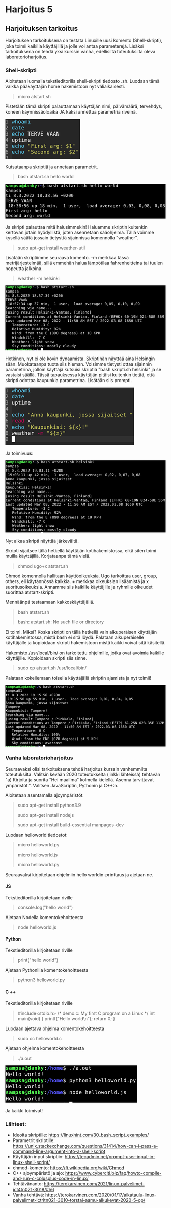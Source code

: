 # Harjoitus 5

## Harjoituksen tarkoitus

Harjoituksen tarkoituksena on testata Linuxille uusi komento (Shell-skripti), joka toimii kaikilla käyttäjillä ja jolle voi antaa parameterejä. Lisäksi tarkoituksena on tehdä yksi kurssin vanha, edellisiltä toteutuksilta oleva laboratorioharjoitus. 

### Shell-skripti

Aloitetaan luomalla tekstieditorilla shell-skripti tiedosto .sh. Luodaan tämä vaikka pääkäyttäjän home hakemistoon nyt väliaikaisesti. 

>micro atstart.sh
>

Pistetään tämä skripti palauttamaan käyttäjän nimi, päivämäärä, tervehdys, koneen käynnissäoloaika JA kaksi annettua parametria riveinä.

![Image](/shellskripti/shellscript1.png "404")

Kutsutaanpa skriptiä ja annetaan parametrit.

>bash atstart.sh hello world
>

![Image](/shellskripti/shellscript2.png "404")

Ja skripti palauttaa mitä halusimmekin! Haluamme skriptin kuitenkin kertovan jotain hyödyllistä, joten asennetaan sääohjelma. Tällä voimme kysellä säätä jossain tietysttä sijainnissa komennolla "weather". 

>sudo apt-get install weather-util
>

Lisätään skriptiimme seuraava komento. -m merkkaa tässä metrijärjestelmää, sillä emmehän halua lämpötilaa fahrenheitteina tai tuulen nopeutta jalkoina.

>weather -m helsinki
>

![Image](/shellskripti/shellscript3.png "404")

Hetkinen, nyt ei ole kovin dynaamista. Skriptihän näyttää aina Helsingin sään. Muokataanpa tuota siis hieman. Voisimme tietysti ottaa sijainnin parametrina, jolloin käyttäjä kutsuisi skriptiä "bash skripti.sh helsinki" ja se vastaisi säällä. Tässä tapauksessa käyttäjän pitäisi kuitenkin tietää, että skripti odottaa kaupunkia parametrina. Lisätään siis prompti.

![Image](/shellskripti/shellscript4.png "404")

Ja toimivuus:

![Image](/shellskripti/shellscript5.png "404")

Nyt alkaa skripti näyttää järkevältä. 

Skripti sijaitsee tällä hetkellä käyttäjän kotihakemistossa, eikä siten toimi muilla käyttäjillä. Korjataanpa tämä vielä.

>chmod ugo+x atstart.sh
>

Chmod komennolla hallitaan käyttöoikeuksia. Ugo tarkoittaa user, group, others, eli käytännössä kaikkia. + merkkaa oikeuksian lisäämistä ja x suoritusoikeuksia. Annamme siis kaikille käyttäjille ja ryhmille oikeudet suorittaa atstart-skripti. 

Mennäänpä testaamaan kakkoskäyttäjällä.

>bash atstart.sh
>
>bash: atstart.sh: No such file or directory
>

Ei toimi. Miksi? Koska skripti on tällä hetkellä vain alkuperäisen käyttäjän kotihakemistossa, mistä bash ei sitä löydä. Palataan alkuperäiselle käyttäjälle ja kopioidaan skripti hakemistoon mistä kaikki voivat sitä käsitellä. 

Hakemisto /usr/local/bin/ on tarkoitettu ohjelmille, jotka ovat avoimia kaikille käyttäjille. Kopioidaan skripti siis sinne. 

>sudo cp atstart.sh /usr/local/bin/
>

Palataan kokeilemaan toisella käyttäjällä skriptin ajamista ja nyt toimii!

![Image](/shellskripti/shellscript6.png "404")


### Vanha laboratorioharjoitus

Seuraavaksi olisi tarkoituksena tehdä harjoitus kurssin vanhemmilta toteutuksilta. Valitsin kevään 2020 toteutukselta (linkki lähteissä) tehtävän "a) Kirjoita ja suorita “Hei maailma” kolmella kielellä. Asenna tarvittavat ympäristöt.". Valitsen JavaScriptin, Pythonin ja C++:n.


Aloitetaan asentamalla ajoympäristöt:

>sudo apt-get install python3.9
>
>sudo apt-get install nodejs
>
>sudo apt-get install build-essential manpages-dev
>

Luodaan helloworld tiedostot:

>micro helloworld.py
>
>micro helloworld.js
>
>micro helloworld.py
>

Seuraavaksi kirjoitetaan ohjelmiin hello worldin-printtaus ja ajetaan ne.

#### JS 

Tekstieditorilla kirjoitetaan riville

>console.log("hello world")
>

Ajetaan Nodella komentokehoitteesta

>node helloworld.js
>

#### Python

Tekstieditorilla kirjoitetaan riville

>print("hello world")
>

Ajetaan Pythonilla komentokehoitteesta

>python3 helloworld.py
>

#### C ++ 

Tekstieditorilla kirjoitetaan riville

>#include<stdio.h>
>/* demo.c:  My first C program on a Linux */
>int main(void)
>{
> printf("Hello world\n");
> return 0;
>}
>

Luodaan ajettava ohjelma komentokehoitteesta

>sudo cc helloworld.c
>

Ajetaan ohjelma komentokehoitteesta

>./a.out
>

![Image](/shellskripti/helloworld_js_py_cc.png "404")

Ja kaikki toimivat!

### Lähteet:
* Ideoita skriptille: https://linuxhint.com/30_bash_script_examples/
* Parametrit skriptille: https://unix.stackexchange.com/questions/31414/how-can-i-pass-a-command-line-argument-into-a-shell-script
* Käyttäjän input skriptiin: https://tecadmin.net/prompt-user-input-in-linux-shell-script/
* chmod-komento: https://fi.wikipedia.org/wiki/Chmod
* C++ ajoympäristö ja ajo: https://www.cyberciti.biz/faq/howto-compile-and-run-c-cplusplus-code-in-linux/
* Tehtävänanto: https://terokarvinen.com/2021/linux-palvelimet-ict4tn021-3018/#h6 
* Vanha tehtävä: https://terokarvinen.com/2020/01/17/aikataulu-linux-palvelimet-ict4tn021-3010-torstai-aamu-alkukevat-2020-5-op/